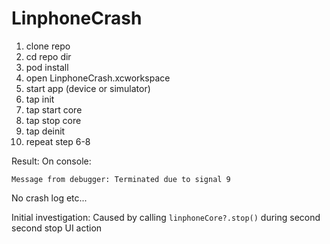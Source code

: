 # LinphoneCrash

1. clone repo
2. cd repo dir
3. pod install
4. open LinphoneCrash.xcworkspace
5. start app (device or simulator)
6. tap init 
7. tap start core
8. tap stop core
9. tap deinit
10. repeat step 6-8

Result:
On console:
```
Message from debugger: Terminated due to signal 9
```
No crash log etc...

Initial investigation:
Caused by calling `linphoneCore?.stop()` during second second stop UI action
